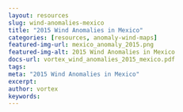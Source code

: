 ```yaml
---
layout: resources
slug: wind-anomalies-mexico
title: "2015 Wind Anomalies in Mexico"
categories: [resources, anomaly-wind-maps]
featured-img-url: mexico_anomaly_2015.png
featured-img-alt: 2015 Wind Anomalies in Mexico
docs-url: vortex_wind_anomalies_2015_mexico.pdf
tags:
meta: "2015 Wind Anomalies in Mexico"
excerpt: 
author: vortex
keywords: 
---
```

